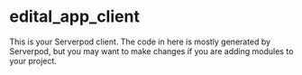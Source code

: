 # edital_app_client

This is your Serverpod client. The code in here is mostly generated by
Serverpod, but you may want to make changes if you are adding modules to your
project.
